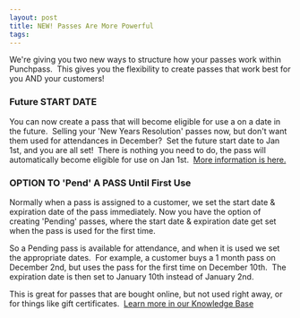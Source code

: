 ```yaml
---
layout: post
title: NEW! Passes Are More Powerful
tags:
---
```


We're giving you two new ways to structure how your passes work within Punchpass.  This gives you the flexibility to create passes that work best for you AND your customers!

### Future START DATE

You can now create a pass that will become eligible for use a on a date in the future.  Selling your 'New Years Resolution' passes now, but don't want them used for attendances in December?  Set the future start date to Jan 1st, and you are all set!  There is nothing you need to do, the pass will automatically become eligible for use on Jan 1st.  [More information is here.](https://punchpass.groovehq.com/knowledge_base/topics/create-a-pass-with-future-start-date)

### OPTION TO 'Pend' A PASS Until First Use

Normally when a pass is assigned to a customer, we set the start date & expiration date of the pass immediately. Now you have the option of creating 'Pending' passes, where the start date & expiration date get set when the pass is used for the first time.

So a Pending pass is available for attendance, and when it is used we set the appropriate dates.  For example, a customer buys a 1 month pass on December 2nd, but uses the pass for the first time on December 10th.  The expiration date is then set to January 10th instead of January 2nd.

This is great for passes that are bought online, but not used right away, or for things like gift certificates.  [Learn more in our Knowledge Base](https://punchpass.groovehq.com/knowledge_base/topics/create-a-pass-with-pending-start-and-expiration-dates)
